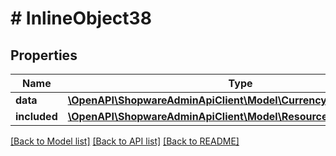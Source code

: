 # # InlineObject38

## Properties

Name | Type | Description | Notes
------------ | ------------- | ------------- | -------------
**data** | [**\OpenAPI\ShopwareAdminApiClient\Model\CurrencyCountryRounding**](CurrencyCountryRounding.md) |  | [optional]
**included** | [**\OpenAPI\ShopwareAdminApiClient\Model\Resource[]**](Resource.md) |  | [optional]

[[Back to Model list]](../../README.md#models) [[Back to API list]](../../README.md#endpoints) [[Back to README]](../../README.md)

